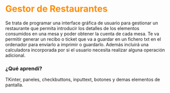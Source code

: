 # <font color='darkorange'>Gestor de Restaurantes</font>
Se trata de programar una interface gráfica de usuario para gestionar un restaurante que permita introducir los detalles de los elementos consumidos en una mesa y poder obtener la cuenta de cada mesa. Te va permitir generar un recibo o ticket que va a guardar en un fichero txt en el ordenador para enviarlo a imprimir o guardarlo. Además incluirá una calculadora incorporada por si el usuario necesita realizar alguna operación adicional.

### ¿Qué aprendí?
TKinter, paneles, checkbuttons, inputtext, botones y demas elementos de pantalla.